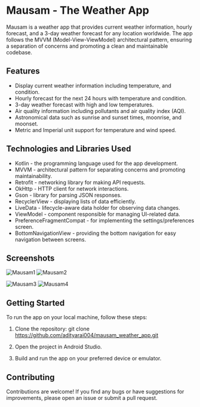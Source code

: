 # Mausam - The Weather App

Mausam is a weather app that provides current weather information, hourly forecast, and a 3-day weather forecast for any location worldwide. The app follows the MVVM (Model-View-ViewModel) architectural pattern, ensuring a separation of concerns and promoting a clean and maintainable codebase.

## Features

- Display current weather information including temperature, and condition.
- Hourly forecast for the next 24 hours with temperature and condition.
- 3-day weather forecast with high and low temperatures.
- Air quality information including pollutants and air quality index (AQI).
- Astronomical data such as sunrise and sunset times, moonrise, and moonset.
- Metric and Imperial unit support for temperature and wind speed.

## Technologies and Libraries Used

- Kotlin - the programming language used for the app development.
- MVVM - architectural pattern for separating concerns and promoting maintainability.
- Retrofit - networking library for making API requests.
- OkHttp - HTTP client for network interactions.
- Gson - library for parsing JSON responses.
- RecyclerView - displaying lists of data efficiently.
- LiveData - lifecycle-aware data holder for observing data changes.
- ViewModel - component responsible for managing UI-related data.
- PreferenceFragmentCompat - for implementing the settings/preferences screen.
- BottomNavigationView - providing the bottom navigation for easy navigation between screens.

## Screenshots

![Mausam1](https://github.com/adityarai004/Mausam_Weather_App/assets/86659578/e53aea1a-3efe-40fa-9082-d694812bb033)
![Mausam2](https://github.com/adityarai004/Mausam_Weather_App/assets/86659578/8503cbe0-5d87-4135-91e1-5c1f11b119a6)

![Mausam3](https://github.com/adityarai004/Mausam_Weather_App/assets/86659578/4683cdd9-8879-477a-ba98-6592523ebb20)
![Mausam4](https://github.com/adityarai004/Mausam_Weather_App/assets/86659578/85c6b87d-4fbe-49a6-9e2e-cba45bd48126)

## Getting Started

To run the app on your local machine, follow these steps:

1. Clone the repository:
git clone https://github.com/adityarai004/mausam_weather_app.git

3. Open the project in Android Studio.

4. Build and run the app on your preferred device or emulator.

## Contributing

Contributions are welcome! If you find any bugs or have suggestions for improvements, please open an issue or submit a pull request.
